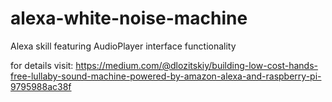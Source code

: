 # alexa-white-noise-machine
Alexa skill featuring AudioPlayer interface functionality

for details visit: https://medium.com/@dlozitskiy/building-low-cost-hands-free-lullaby-sound-machine-powered-by-amazon-alexa-and-raspberry-pi-9795988ac38f
